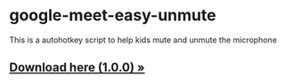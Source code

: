 # google-meet-easy-unmute
This is a autohotkey script to help kids mute and unmute the microphone

## <a href="https://github.com/qiandongyq/google-meet-microphone-hotkey/releases/download/1.0.0/google-meet-microphone-hotkey.exe"><strong>Download here (1.0.0) »</strong></a>
